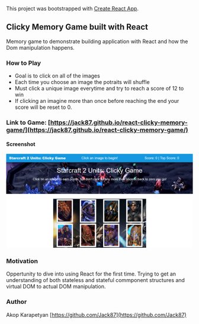 This project was bootstrapped with [Create React App](https://github.com/facebook/create-react-app).

## Clicky Memory Game built with React

Memory game to demonstrate building application with React and how the Dom manipulation happens.

### How to Play
- Goal is to click on all of the images
- Each time you choose an image the potraits will shuffle
- Must click a unique image everytime and try to reach a score of 12 to win
- If clicking an imagine more than once before reaching the end your score will be reset to 0.

### Link to Game: [https://jack87.github.io/react-clicky-memory-game/](https://jack87.github.io/react-clicky-memory-game/)

#### Screenshot
![Screnshot](https://raw.githubusercontent.com/Jack87/react-clicky-memory-game/master/public/assets/images/clickySC2Screenshot.PNG)

### Motivation
Oppertunity to dive into using React for the first time. Trying to get an understanding of both stateless and stateful commponent structures and virtual DOM to actual DOM manipulation. 

### Author
Akop Karapetyan  [https://github.com/Jack87](https://github.com/Jack87) 
